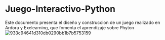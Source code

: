 # Juego-Interactivo-Python
Este documento presenta el diseño y construccion de un juego realizado en Ardora y Exelearning, que fomenta el aprendizaje sobre Phyton
![933c94641d310db0290bb1b7b5753159](https://user-images.githubusercontent.com/101061647/156967005-4a92ebce-28a8-47fa-b7ed-7e694400786f.jpg)
